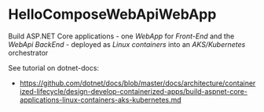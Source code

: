 # HelloComposeWebApiWebApp
Build ASP.NET Core applications - one _*WebApp*_ for *Front-End* and the _*WebApi BackEnd*_ -  deployed as *Linux containers* into an *AKS/Kubernetes* orchestrator 

See tutorial on dotnet-docs:
 - https://github.com/dotnet/docs/blob/master/docs/architecture/containerized-lifecycle/design-develop-containerized-apps/build-aspnet-core-applications-linux-containers-aks-kubernetes.md
